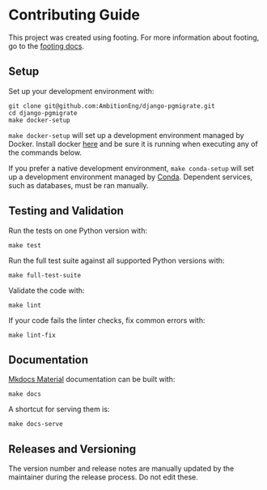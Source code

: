 # Contributing Guide

This project was created using footing. For more information about footing, go to the [footing docs](https://github.com/AmbitionEng/footing).

## Setup

Set up your development environment with:

    git clone git@github.com:AmbitionEng/django-pgmigrate.git
    cd django-pgmigrate
    make docker-setup

`make docker-setup` will set up a development environment managed by Docker. Install docker [here](https://www.docker.com/get-started) and be sure it is running when executing any of the commands below.

If you prefer a native development environment, `make conda-setup` will set up a development environment managed by [Conda](https://conda.io). Dependent services, such as databases, must be ran manually.

## Testing and Validation

Run the tests on one Python version with:

    make test

Run the full test suite against all supported Python versions with:

    make full-test-suite

Validate the code with:

    make lint

If your code fails the linter checks, fix common errors with:

    make lint-fix

## Documentation

[Mkdocs Material](https://squidfunk.github.io/mkdocs-material/) documentation can be built with:

    make docs

A shortcut for serving them is:

    make docs-serve

## Releases and Versioning

The version number and release notes are manually updated by the maintainer during the release process. Do not edit these.